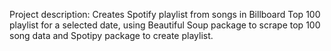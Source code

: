Project description:
Creates Spotify playlist from songs in Billboard Top 100 playlist for a selected date,
using Beautiful Soup package to scrape top 100 song data and Spotipy package to create playlist.

